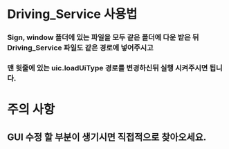 # Driving_Service 사용법

### Sign, window 폴더에 있는 파일을 모두 같은 폴더에 다운 받은 뒤 Driving_Service 파일도 같은 경로에 넣어주시고
### 맨 윗줄에 있는 uic.loadUiType 경로를 변경하신뒤 실행 시켜주시면 됩니다.


# 주의 사항

## GUI 수정 할 부분이 생기시면 직접적으로 찾아오세요.

